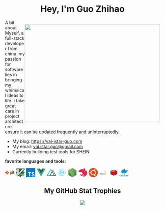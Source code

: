 

<h1 align="center"> Hey, I'm Guo Zhihao</h1>


<p style="float: right">
  <img height="320" width="440" align="right" src="https://media.giphy.com/media/Wj7lNjMNDxSmc/giphy.gif" />
</p>

A bit about Myself, a full-stack developer from china. my passion for software lies in bringing my whimsical ideas to life. i take great care in project architecture. ensure it can be updated frequently and uninterruptedly.

- My blog: https://val-istar-guo.com
- My email: <val.istar.guo@gmail.com>
- Currently building test tools for SHEIN

**favorite languages and tools:**

<code><a href="https://git-scm.com/"><img height="30" src="https://raw.githubusercontent.com/github/explore/80688e429a7d4ef2fca1e82350fe8e3517d3494d/topics/git/git.png"></a></code>
<code><a href="https://www.vim.org/"><img height="30" src="https://github.com/github/explore/blob/ce134dae21c7e7f85f2b6ca5a7b6f9b59765dcb0/topics/vim/vim.png"></a></code>
<code><a href="https://www.typescriptlang.org/"><img height="30" src="https://github.com/github/explore/blob/ce134dae21c7e7f85f2b6ca5a7b6f9b59765dcb0/topics/typescript/typescript.png"></a></code>
<code><a href="https://vuejs.org/"><img height="30" src="https://raw.githubusercontent.com/github/explore/80688e429a7d4ef2fca1e82350fe8e3517d3494d/topics/vue/vue.png"></a></code>
<code><a href="https://nuxtjs.org/"><img height="30" src="https://github.com/github/explore/blob/ce134dae21c7e7f85f2b6ca5a7b6f9b59765dcb0/topics/nuxt/nuxt.png"></a></code>
<code><a href="https://reactjs.org/"><img height="30" src="https://raw.githubusercontent.com/github/explore/80688e429a7d4ef2fca1e82350fe8e3517d3494d/topics/react/react.png"></a></code>
<code><a href="https://nodejs.org/"><img height="30" src="https://raw.githubusercontent.com/github/explore/80688e429a7d4ef2fca1e82350fe8e3517d3494d/topics/nodejs/nodejs.png"></a></code>
<code><a href="https://nestjs.com/"><img height="30" src="https://github.com/github/explore/blob/ce134dae21c7e7f85f2b6ca5a7b6f9b59765dcb0/topics/nestjs/nestjs.png"></a></code>
<code><a href="https://ubuntu.com/"><img height="30" src="https://github.com/github/explore/blob/ce134dae21c7e7f85f2b6ca5a7b6f9b59765dcb0/topics/ubuntu/ubuntu.png"></a></code>
<code><a href="https://www.mysql.com/"><img height="30" src="https://raw.githubusercontent.com/github/explore/80688e429a7d4ef2fca1e82350fe8e3517d3494d/topics/mysql/mysql.png"></a></code>
<code><a href="https://redis.io/"><img height="30" src="https://github.com/github/explore/blob/ce134dae21c7e7f85f2b6ca5a7b6f9b59765dcb0/topics/redis/redis.png"></a></code>
<code><a href="https://www.docker.com/"><img height="30" src="https://github.com/github/explore/blob/ce134dae21c7e7f85f2b6ca5a7b6f9b59765dcb0/topics/docker/docker.png"></a></code>



<h2 align="center"> My GitHub Stat Trophies </h2>

<p align="center">
  <img src="https://github-profile-trophy.vercel.app/?username=val-istar-guo&row=1&column=6&margin-w=10" />
</p>

